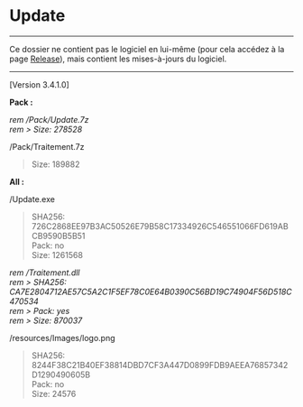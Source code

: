 # Update

---

Ce dossier ne contient pas le logiciel en lui-même (pour cela accédez à la page [Release](https://github.com/GroupManage/GroupManage/releases)), mais contient les mises-à-jours du logiciel.

---

[Version 3.4.1.0]

**Pack :**

_rem /Pack/Update.7z_  
_rem > Size: 278528_  

/Pack/Traitement.7z  
> Size: 189882  

**All :**

/Update.exe  
> SHA256: 726C2868EE97B3AC50526E79B58C17334926C546551066FD619ABCB9590B5B51  
> Pack: no  
> Size: 1261568  

_rem /Traitement.dll_  
_rem > SHA256: CA7E2804712AE57C5A2C1F5EF78C0E64B0390C56BD19C74904F56D518C470534_  
_rem > Pack: yes_  
_rem > Size: 870037_  

/resources/Images/logo.png  
> SHA256: 8244F38C21B40EF38814DBD7CF3A447D0899FDB9AEEA76857342D1290490605B  
> Pack: no  
> Size: 24576
